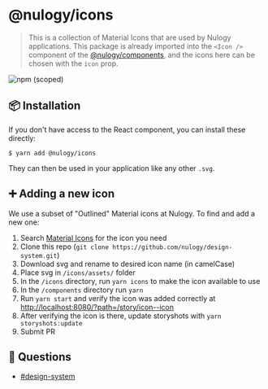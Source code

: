 # @nulogy/icons

> This is a collection of Material Icons that are used by Nulogy applications. This package is already imported into the `<Icon />` component of the [@nulogy/components](https://github.com/nulogy/design-system/tree/master/components), and the icons here can be chosen with the `icon` prop.

![npm (scoped)](https://img.shields.io/npm/v/@nulogy/css.svg)

## 📦 Installation

If you don't have access to the React component, you can install these directly:

`$ yarn add @nulogy/icons`

They can then be used in your application like any other `.svg`.

## ➕ Adding a new icon

We use a subset of "Outlined" Material icons at Nulogy. To find and add a new one:

1. Search [Material Icons](https://material.io/resources/icons/) for the icon you need
2. Clone this repo (`git clone https://github.com/nulogy/design-system.git`)
3. Download svg and rename to desired icon name (in camelCase)
4. Place svg in `/icons/assets/` folder
5. In the `/icons` directory, run `yarn icons` to make the icon available to use
6. In the `/components` directory run `yarn`
7. Run `yarn start` and verify the icon was added correctly at [http://localhost:8080/?path=/story/icon--icon](http://localhost:8080/?path=/story/icon--icon)
8. After verifying the icon is there, update storyshots with `yarn storyshots:update`
9. Submit PR

## 💬 Questions

- [#design-system](slack://channel?team=T024N2KKA&id=CBAFQ4X7X)
